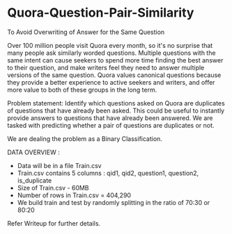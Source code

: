 # Quora-Question-Pair-Similarity
To Avoid Overwriting of Answer for the Same Question

Over 100 million people visit Quora every month,  so it's no surprise that many people ask similarly worded questions. 
Multiple questions with the same intent can cause seekers to spend more time finding the best answer to their question, and make writers feel they need to answer multiple versions of the same question. 
Quora values canonical questions because they provide a better experience to active seekers and writers, and offer more value to both of these groups in the long term.

Problem statement:
Identify which questions asked on Quora are duplicates of questions that have already been asked.
This could be useful to instantly provide answers to questions that have already been answered.
We are tasked with predicting whether a pair of questions are duplicates or not.

We are dealing the problem as a Binary Classification.

DATA OVERVIEW :
- Data will be in a file Train.csv
- Train.csv contains 5 columns : qid1, qid2, question1, question2, is_duplicate
- Size of Train.csv - 60MB
- Number of rows in Train.csv = 404,290
- We build train and test by randomly splitting in the ratio of 70:30 or 80:20

Refer Writeup for further details.
